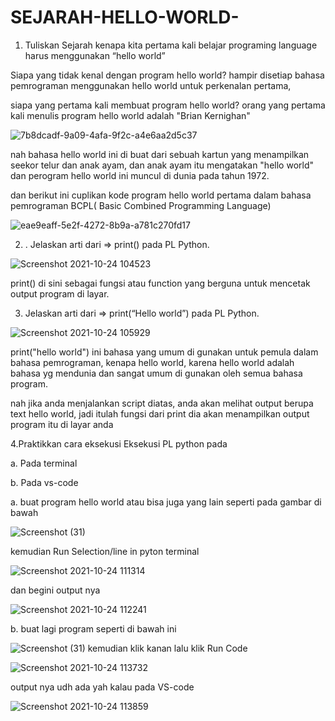 # SEJARAH-HELLO-WORLD-

1. Tuliskan Sejarah kenapa kita pertama kali belajar programing language harus menggunakan
“hello world”

  Siapa yang tidak kenal dengan program hello world?
  hampir disetiap bahasa pemrograman menggunakan hello world untuk perkenalan pertama,
 
 siapa yang pertama kali membuat program hello world?  orang yang pertama kali menulis program hello world adalah "Brian Kernighan"
  
  ![7b8dcadf-9a09-4afa-9f2c-a4e6aa2d5c37](https://user-images.githubusercontent.com/93004934/138579120-6de6484d-bd37-46ad-add1-062da20731c1.jpg)
  
  
  nah bahasa hello world ini di buat dari sebuah kartun yang menampilkan seekor telur dan anak ayam, dan anak ayam itu mengatakan "hello world" dan perogram hello world ini muncul di dunia pada tahun 1972.
  
  dan berikut ini cuplikan kode program hello world pertama dalam bahasa pemrograman BCPL( Basic Combined Programming Language)
  
  ![eae9eaff-5e2f-4272-8b9a-a781c270fd17](https://user-images.githubusercontent.com/93004934/138579309-17c4d67a-ac9b-48fc-9ac6-77db7d2f7326.jpg)


2. . Jelaskan arti dari => print() pada PL Python.

![Screenshot 2021-10-24 104523](https://user-images.githubusercontent.com/93004934/138579771-5b4eb506-f2c1-4e92-a974-9cbb246e302f.png)

print() di sini sebagai fungsi atau function yang berguna untuk mencetak output program di layar.


3. Jelaskan arti dari => print(“Hello world”) pada PL Python. 

![Screenshot 2021-10-24 105929](https://user-images.githubusercontent.com/93004934/138580100-aac063b2-a319-4c4f-b8af-a0aff91aa6d4.png)

  print("hello world") ini bahasa yang umum di gunakan untuk pemula dalam bahasa pemrograman, kenapa hello world, karena hello world adalah bahasa yg mendunia dan sangat umum di gunakan oleh semua bahasa program.
  
  nah jika anda menjalankan script diatas, anda akan melihat output berupa text hello world, jadi itulah fungsi dari print dia akan menampilkan output program itu di layar anda
  
  
4.Praktikkan cara eksekusi Eksekusi PL python pada

a. Pada terminal

b. Pada vs-code

a. buat program hello world atau bisa juga yang lain seperti pada gambar di bawah

![Screenshot (31)](https://user-images.githubusercontent.com/93004934/138580796-c3c6c219-6315-4589-8e0c-dabd524e9314.png)

kemudian Run Selection/line in pyton terminal

![Screenshot 2021-10-24 111314](https://user-images.githubusercontent.com/93004934/138580893-42312c6e-d60c-428f-918f-757acf2703ca.png)

dan begini output nya

![Screenshot 2021-10-24 112241](https://user-images.githubusercontent.com/93004934/138580947-6bf376f0-02b6-4f61-a740-daa9e75e1258.png)




b. buat lagi program seperti di bawah ini

![Screenshot (31)](https://user-images.githubusercontent.com/93004934/138581082-54385609-ee97-4bbb-8496-5fdb4ba6ba72.png)
kemudian klik kanan lalu klik Run Code

![Screenshot 2021-10-24 113732](https://user-images.githubusercontent.com/93004934/138581122-2199dad6-95bc-45a0-ad31-380b83d29d61.png)

output nya udh ada yah kalau pada VS-code

![Screenshot 2021-10-24 113859](https://user-images.githubusercontent.com/93004934/138581158-67704e7a-a267-4d4c-ba5e-d3de714d9f58.png)





 





